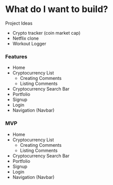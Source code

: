 # What do I want to build?

Project Ideas

- Crypto tracker (coin market cap)
- Netflix clone
- Workout Logger 


### Features 
* Home
* Cryptocurrency List  
    * Creating Comments 
    * Listing Comments 
* Cryptocurrency Search Bar  
* Portfolio 
* Signup 
* Login
* Navigation (Navbar)


### MVP

* Home
* Cryptocurrency List 
    * Creating Comments 
    * Listing Comments 
* Cryptocurrency Search Bar  
* Portfolio
* Signup 
* Login
* Navigation (Navbar)